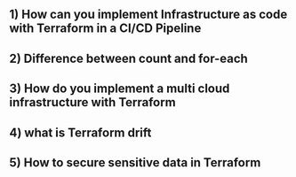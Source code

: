 ## 1) How can you implement Infrastructure as code with Terraform in a CI/CD Pipeline

## 2) Difference between count and for-each

## 3) How do you implement a multi cloud infrastructure with Terraform

## 4) what is Terraform drift 

## 5) How to secure sensitive data in Terraform
